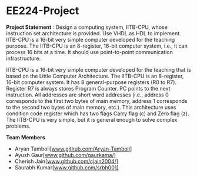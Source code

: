# EE224-Project

**Project Statement** : 
Design a computing system, IITB-CPU, whose instruction set architecture is provided. Use VHDL as HDL to implement. IITB-CPU is a 16-bit very simple computer developed for the teaching purpose. The IITB-CPU is an 8-register, 16-bit computer system, i.e., it can process 16 bits at a time. It should use point-to-point communication infrastructure. 

IITB-CPU is a 16-bit very simple computer developed for the teaching that is based on the Little Computer Architecture. The IITB-CPU is an 8-register, 16-bit computer system. It has 8 general-purpose registers (R0 to R7). Register R7 is always stores Program Counter. PC points to the next instruction. All addresses are short word addresses (i.e., address 0 corresponds to the first two bytes of main memory, address 1 corresponds to the second two bytes of main memory, etc.). This architecture uses condition code register which has two flags Carry flag (c) and Zero flag (z). The IITB-CPU is very simple, but it is general enough to solve complex problems.

**Team Members**
- Aryan Tamboli[www.github.com/Aryan-Tamboli]
- Ayush Gaur[www.github.com/gaurkama/]
- Cherish Jain[www.github.com/cjain2004/]
- Saurabh Kumar[www.github.com/srbh001]



